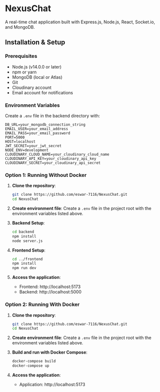 # NexusChat

A real-time chat application built with Express.js, Node.js, React, Socket.io, and MongoDB.

## Installation & Setup

### Prerequisites

- Node.js (v14.0.0 or later)
- npm or yarn
- MongoDB (local or Atlas)
- Git
- Cloudinary account
- Email account for notifications

### Environment Variables

Create a `.env` file in the backend directory with:

```
DB_URL=your_mongodb_connection_string
EMAIL_USER=your_email_address
EMAIL_PASS=your_email_password
PORT=5000
HOST=localhost
JWT_SECRET=your_jwt_secret
NODE_ENV=development
CLOUDINARY_CLOUD_NAME=your_cloudinary_cloud_name
CLOUDINARY_API_KEY=your_cloudinary_api_key
CLOUDINARY_SECRET=your_cloudinary_api_secret
```

### Option 1: Running Without Docker

1. **Clone the repository**:
   ```bash
   git clone https://github.com/eswar-7116/NexusChat.git
   cd NexusChat
   ```

2. **Create environment file**:
   Create a `.env` file in the project root with the environment variables listed above.

3. **Backend Setup**:
   ```bash
   cd backend
   npm install
   node server.js
   ```

4. **Frontend Setup**:
   ```bash
   cd ../frontend
   npm install
   npm run dev
   ```

5. **Access the application**:
   - Frontend: http://localhost:5173
   - Backend: http://localhost:5000

### Option 2: Running With Docker

1. **Clone the repository**:
   ```bash
   git clone https://github.com/eswar-7116/NexusChat.git
   cd NexusChat
   ```

2. **Create environment file**:
   Create a `.env` file in the project root with the environment variables listed above.

3. **Build and run with Docker Compose**:
   ```bash
   docker-compose build
   docker-compose up
   ```

4. **Access the application**:
   - Application: http://localhost:5173